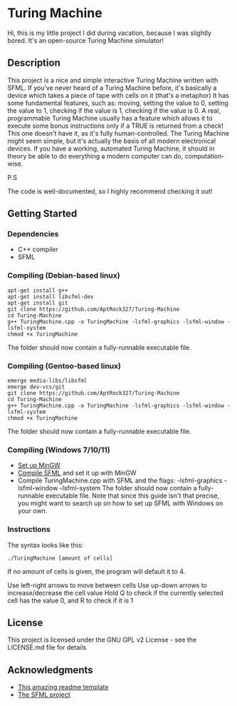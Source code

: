 # Turing Machine

Hi, this is my little project I did during vacation, because I was slightly bored.
It's an open-source Turing Machine simulator!

## Description

This project is a nice and simple interactive Turing Machine written with SFML.
If you've never heard of a Turing Machine before, it's basically a device which takes a piece of tape with cells on it (that's a metaphor)
It has some fundamental features, such as: moving, setting the value to 0, setting the value to 1, checking if the value is 1, checking if the value is 0.
A real, programmable Turing Machine usually has a feature which allows it to execute some bonus instructions only if a TRUE is returned from a check!
This one doesn't have it, as it's fully human-controlled.
The Turing Machine might seem simple, but it's actually the basis of all modern electronical devices.
If you have a working, automated Turing Machine, it should in theory be able to do everything a modern computer can do, computation-wise.

P.S

The code is well-documented, so I highly recommend checking it out!

## Getting Started

### Dependencies

* C++ compiler
* SFML

### Compiling (Debian-based linux)

```
apt-get install g++
apt-get install libsfml-dev
apt-get install git
git clone https://github.com/AptRock327/Turing-Machine
cd Turing-Machine
g++ TuringMachine.cpp -o TuringMachine -lsfml-graphics -lsfml-window -lsfml-system
chmod +x TuringMachine
```
The folder should now contain a fully-runnable executable file.

### Compiling (Gentoo-based linux)

```
emerge media-libs/libsfml
emerge dev-vcs/git
git clone https://github.com/AptRock327/Turing-Machine
cd Turing-Machine
g++ TuringMachine.cpp -o TuringMachine -lsfml-graphics -lsfml-window -lsfml-system
chmod +x TuringMachine
```
The folder should now contain a fully-runnable executable file.

### Compiling (Windows 7/10/11)

* [Set up MinGW](https://sourceforge.net/projects/mingw/)
* [Compile SFML](https://www.sfml-dev.org/tutorials/2.5/compile-with-cmake.php) and set it up with MinGW
* Compile TuringMachine.cpp with SFML and the flags: -lsfml-graphics -lsfml-window -lsfml-system
The folder should now contain a fully-runnable executable file.
Note that since this guide isn't that precise, you might want to search up on how to set up SFML with Windows on your own.

### Instructions

The syntax looks like this:
```
./TuringMachine [amount of cells]
```
If no amount of cells is given, the program will default it to 4.

Use left-right arrows to move between cells
Use up-down arrows to increase/decrease the cell value
Hold Q to check if the currently selected cell has the value 0, and R to check if it is 1

## License

This project is licensed under the GNU GPL v2 License - see the LICENSE.md file for details

## Acknowledgments

* [This amazing readme template](https://gist.github.com/DomPizzie/7a5ff55ffa9081f2de27c315f5018afc)
* [The SFML project](https://www.sfml-dev.org/)
